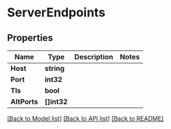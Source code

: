 # ServerEndpoints

## Properties

Name | Type | Description | Notes
------------ | ------------- | ------------- | -------------
**Host** | **string** |  | 
**Port** | **int32** |  | 
**Tls** | **bool** |  | 
**AltPorts** | **[]int32** |  | 

[[Back to Model list]](../README#documentation-for-models) [[Back to API list]](../README#documentation-for-api-endpoints) [[Back to README]](../README)


